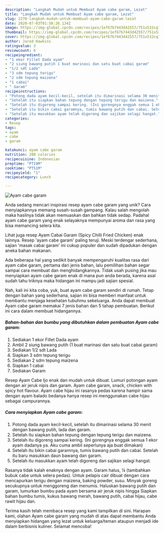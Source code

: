 ```yaml
---
description: "Langkah Mudah untuk Membuat Ayam cabe garam, Lezat"
title: "Langkah Mudah untuk Membuat Ayam cabe garam, Lezat"
slug: 2270-langkah-mudah-untuk-membuat-ayam-cabe-garam-lezat
date: 2020-07-03T01:58:26.134Z
image: https://img-global.cpcdn.com/recipes/1ef67b7443d42557/751x532cq70/ayam-cabe-garam-foto-resep-utama.jpg
thumbnail: https://img-global.cpcdn.com/recipes/1ef67b7443d42557/751x532cq70/ayam-cabe-garam-foto-resep-utama.jpg
cover: https://img-global.cpcdn.com/recipes/1ef67b7443d42557/751x532cq70/ayam-cabe-garam-foto-resep-utama.jpg
author: Jared Hawkins
ratingvalue: 3
reviewcount: 6
recipeingredient:
- "1 ekor Fillet Dada ayam"
- "2 siung bawang putih 1 buat marinasi dan satu buat cabai garam"
- "1/2 sdt Lada"
- "3 sdm tepung terigu"
- "2 sdm tepung maizena"
- "1 cabai"
- " Garam"
recipeinstructions:
- "Potong dada ayam kecil-kecil, setelah itu dimarinasi selama 30 menit dengan bawang putih, lada dan garam."
- "Setelah itu siapkan bahan tepung dengan tepung terigu dan maizena."
- "Setelah itu digoreng sampai kering. (Ini gorengnya enggak semua 1 ekor ayam dadanya ya. Aku cuma ambil seperlunya aja buat dimakan)"
- "Setelah itu bikin cabai garamnya, tumis bawang putih dan cabai. Setelah itu baru masukkan daun bawang dan garam."
- "Setelah itu masukkan ayam telah digoreng dan sajikan selagi hangat."
categories:
- Resep
tags:
- ayam
- cabe
- garam

katakunci: ayam cabe garam 
nutrition: 208 calories
recipecuisine: Indonesian
preptime: "PT19M"
cooktime: "PT51M"
recipeyield: "1"
recipecategory: Lunch

---
```



![Ayam cabe garam](https://img-global.cpcdn.com/recipes/1ef67b7443d42557/751x532cq70/ayam-cabe-garam-foto-resep-utama.jpg)

Anda sedang mencari inspirasi resep ayam cabe garam yang unik? Cara menyiapkannya memang susah-susah gampang. Kalau salah mengolah maka hasilnya tidak akan memuaskan dan bahkan tidak sedap. Padahal ayam cabe garam yang enak selayaknya mempunyai aroma dan rasa yang bisa memancing selera kita.

Lihat juga resep Ayam Cabai Garam (Spicy Chilli Fried Chicken) enak lainnya. Resep &#39;ayam cabe garam&#39; paling teruji. Meski terdengar sederhana, sajian &#39;masak cabai garam&#39; ini cukup populer dan sudah dipadukan dengan aneka bahan makanan.

Ada beberapa hal yang sedikit banyak mempengaruhi kualitas rasa dari ayam cabe garam, pertama dari jenis bahan, lalu pemilihan bahan segar sampai cara membuat dan menghidangkannya. Tidak usah pusing jika mau menyiapkan ayam cabe garam enak di mana pun anda berada, karena asal sudah tahu triknya maka hidangan ini mampu jadi sajian spesial.


Nah, kali ini kita coba, yuk, buat ayam cabe garam sendiri di rumah. Tetap dengan bahan yang sederhana, sajian ini bisa memberi manfaat untuk membantu menjaga kesehatan tubuhmu sekeluarga. Anda dapat membuat Ayam cabe garam memakai 7 jenis bahan dan 5 tahap pembuatan. Berikut ini cara dalam membuat hidangannya.

<!--inarticleads1-->

##### Bahan-bahan dan bumbu yang dibutuhkan dalam pembuatan Ayam cabe garam:

1. Sediakan 1 ekor Fillet Dada ayam
1. Ambil 2 siung bawang putih (1 buat marinasi dan satu buat cabai garam)
1. Sediakan 1/2 sdt Lada
1. Siapkan 3 sdm tepung terigu
1. Sediakan 2 sdm tepung maizena
1. Siapkan 1 cabai
1. Sediakan  Garam


Resep Ayam Cabe Ijo enak dan mudah untuk dibuat. Lumuri potongan ayam dengan air jeruk nipis dan garam. Ayam cabe garam, snack, chicken with spicy hot flavour. Ayam cabe hijau ini rasanya pedas karena hampir sama dengan ayam balado bedanya hanya resep ini menggunakan cabe hijau sebagai campurannya. 

<!--inarticleads2-->

##### Cara menyiapkan Ayam cabe garam:

1. Potong dada ayam kecil-kecil, setelah itu dimarinasi selama 30 menit dengan bawang putih, lada dan garam.
1. Setelah itu siapkan bahan tepung dengan tepung terigu dan maizena.
1. Setelah itu digoreng sampai kering. (Ini gorengnya enggak semua 1 ekor ayam dadanya ya. Aku cuma ambil seperlunya aja buat dimakan)
1. Setelah itu bikin cabai garamnya, tumis bawang putih dan cabai. Setelah itu baru masukkan daun bawang dan garam.
1. Setelah itu masukkan ayam telah digoreng dan sajikan selagi hangat.


Rasanya tidak kalah enaknya dengan ayam. Garam halus, ¼ (tambahkan bubuk cabe untuk selera pedas). Untuk pelapis cair dibuat dengan cara mencapurkan terigu dengan maizena, baking powder, susu. Minyak goreng secukupnya untuk menggoreng dan menumis. Haluskan bawang putih dan garam, lumurkan bumbu pada ayam bersama air jeruk nipis hingga Siapkan bahan bumbu tumis, kukus bawang merah, bawang putih, cabai hijau, cabe rawit hijau dan. 

Terima kasih telah membaca resep yang kami tampilkan di sini. Harapan kami, olahan Ayam cabe garam yang mudah di atas dapat membantu Anda menyiapkan hidangan yang lezat untuk keluarga/teman ataupun menjadi ide dalam berbisnis kuliner. Selamat mencoba!
